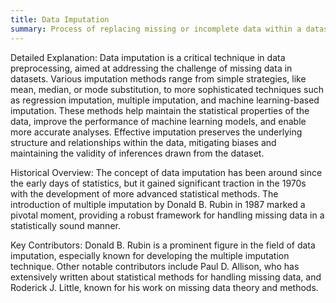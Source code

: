 ```yaml
---
title: Data Imputation
summary: Process of replacing missing or incomplete data within a dataset with substituted values to maintain the dataset's integrity and usability.
---
```

Detailed Explanation:
Data imputation is a critical technique in data preprocessing, aimed at addressing the challenge of missing data in datasets. Various imputation methods range from simple strategies, like mean, median, or mode substitution, to more sophisticated techniques such as regression imputation, multiple imputation, and machine learning-based imputation. These methods help maintain the statistical properties of the data, improve the performance of machine learning models, and enable more accurate analyses. Effective imputation preserves the underlying structure and relationships within the data, mitigating biases and maintaining the validity of inferences drawn from the dataset.

Historical Overview:
The concept of data imputation has been around since the early days of statistics, but it gained significant traction in the 1970s with the development of more advanced statistical methods. The introduction of multiple imputation by Donald B. Rubin in 1987 marked a pivotal moment, providing a robust framework for handling missing data in a statistically sound manner.

Key Contributors:
Donald B. Rubin is a prominent figure in the field of data imputation, especially known for developing the multiple imputation technique. Other notable contributors include Paul D. Allison, who has extensively written about statistical methods for handling missing data, and Roderick J. Little, known for his work on missing data theory and methods.
